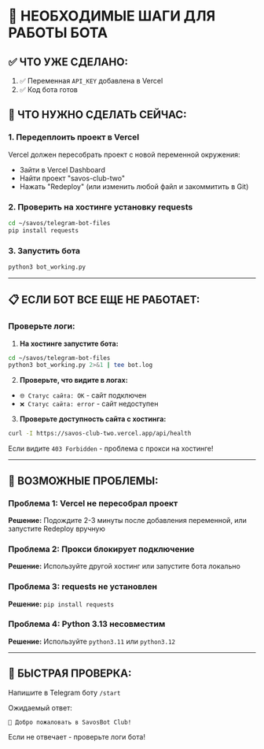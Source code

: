 # 🚨 НЕОБХОДИМЫЕ ШАГИ ДЛЯ РАБОТЫ БОТА

## ✅ ЧТО УЖЕ СДЕЛАНО:
1. ✅ Переменная `API_KEY` добавлена в Vercel
2. ✅ Код бота готов

## 🔧 ЧТО НУЖНО СДЕЛАТЬ СЕЙЧАС:

### 1. Передеплоить проект в Vercel
Vercel должен пересобрать проект с новой переменной окружения:

- Зайти в Vercel Dashboard
- Найти проект "savos-club-two"
- Нажать "Redeploy" (или изменить любой файл и закоммитить в Git)

### 2. Проверить на хостинге установку requests
```bash
cd ~/savos/telegram-bot-files
pip install requests
```

### 3. Запустить бота
```bash
python3 bot_working.py
```

---

## 📋 ЕСЛИ БОТ ВСЕ ЕЩЕ НЕ РАБОТАЕТ:

### Проверьте логи:

1. **На хостинге запустите бота:**
```bash
cd ~/savos/telegram-bot-files
python3 bot_working.py 2>&1 | tee bot.log
```

2. **Проверьте, что видите в логах:**
- `🌐 Статус сайта: OK` - сайт подключен
- `❌ Статус сайта: error` - сайт недоступен

3. **Проверьте доступность сайта с хостинга:**
```bash
curl -I https://savos-club-two.vercel.app/api/health
```

Если видите `403 Forbidden` - проблема с прокси на хостинге!

---

## 🎯 ВОЗМОЖНЫЕ ПРОБЛЕМЫ:

### Проблема 1: Vercel не пересобрал проект
**Решение:** Подождите 2-3 минуты после добавления переменной, или запустите Redeploy вручную

### Проблема 2: Прокси блокирует подключение
**Решение:** Используйте другой хостинг или запустите бота локально

### Проблема 3: requests не установлен
**Решение:** `pip install requests`

### Проблема 4: Python 3.13 несовместим
**Решение:** Используйте `python3.11` или `python3.12`

---

## 🚀 БЫСТРАЯ ПРОВЕРКА:

Напишите в Telegram боту `/start`

Ожидаемый ответ:
```
🎉 Добро пожаловать в SavosBot Club!
```

Если не отвечает - проверьте логи бота!

